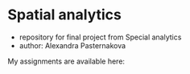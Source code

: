 # Spatial analytics
- repository for final project from Special analytics
- author: Alexandra Pasternakova


My assignments are available here: 
